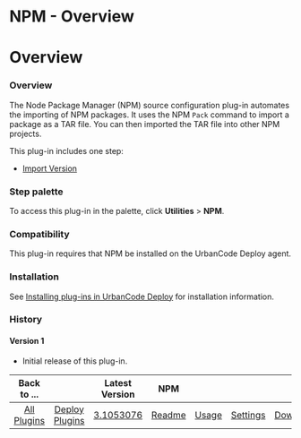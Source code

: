
NPM - Overview
==============

# Overview


### Overview




The Node Package Manager (NPM) source configuration plug-in automates the importing of NPM packages. It uses the NPM `Pack` command to import a package as a TAR file. You can then imported the TAR file into other NPM projects.

This plug-in includes one step:

* [Import Version](#import_version)

### Step palette

To access this plug-in in the palette, click **Utilities** > **NPM**.

### Compatibility

This plug-in requires that NPM be installed on the UrbanCode Deploy agent.

### Installation

See [Installing plug-ins in UrbanCode Deploy](https://community.ibm.com/community/user/wasdevops/blogs/laurel-dickson-bull1/2022/06/13/install-plugins "Installing plug-ins in UrbanCode Deploy") for installation information.

### History

#### Version 1

* Initial release of this plug-in.

|Back to ...||Latest Version|NPM ||||
| :---: | :---: | :---: | :---: | :---: | :---: | :---: |
|[All Plugins](../../index.md)|[Deploy Plugins](../README.md)|[3.1053076](https://raw.githubusercontent.com/UrbanCode/IBM-UCD-PLUGINS/main/files/sourceconfig-npm/sourceconfig-npm-3.1053076.zip)|[Readme](README.md)|[Usage](usage.md)|[Settings](settings.md)|[Downloads](downloads.md)|
